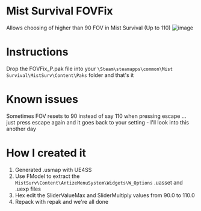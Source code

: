 # Mist Survival FOVFix
Allows choosing of higher than 90 FOV in Mist Survival (Up to 110)
![image](https://github.com/TheRealBeef/Mist-Survival-FOV-Fix/assets/84393940/dacf2ca8-6b60-4138-b351-dc981d9cd635)


# Instructions
Drop the FOVFix_P.pak file into your `\Steam\steamapps\common\Mist Survival\MistSurv\Content\Paks` folder and that's it

# Known issues
Sometimes FOV resets to 90 instead of say 110 when pressing escape ... just press escape again and it goes back to your setting - I'll look into this another day

# How I created it
1. Generated .usmap with UE4SS
2. Use FModel to extract the `MistSurv\Content\AntizeMenuSystem\Widgets\W_Options` .uasset and .uexp files
3. Hex edit the SliderValueMax and SliderMultiply values from 90.0 to 110.0
4. Repack with repak and we're all done
